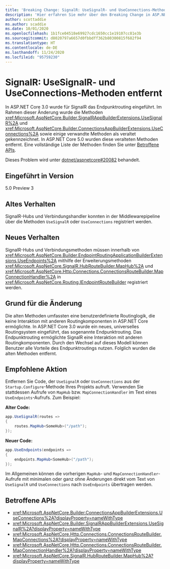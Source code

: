 ```yaml
---
title: 'Breaking Change: SignalR: UseSignalR- und UseConnections-Methoden entfernt'
description: 'Hier erfahren Sie mehr über den Breaking Change in ASP.NET Core 5.0 mit dem Titel „SignalR: UseSignalR- und UseConnections-Methoden entfernt'
author: scottaddie
ms.author: scaddie
ms.date: 10/01/2020
ms.openlocfilehash: 1b1fce04518e69927cdc1650cc1e19107cc81e3b
ms.sourcegitcommit: d8020797a6657d0fbbdff362b80300815f682f94
ms.translationtype: HT
ms.contentlocale: de-DE
ms.lasthandoff: 11/24/2020
ms.locfileid: "95759230"
---
```

# <a name="signalr-usesignalr-and-useconnections-methods-removed"></a>SignalR: UseSignalR- und UseConnections-Methoden entfernt

In ASP.NET Core 3.0 wurde für SignalR das Endpunktrouting eingeführt. Im Rahmen dieser Änderung wurde die Methoden <xref:Microsoft.AspNetCore.Builder.SignalRAppBuilderExtensions.UseSignalR%2A> und <xref:Microsoft.AspNetCore.Builder.ConnectionsAppBuilderExtensions.UseConnections%2A> sowie einige verwandte Methoden als veraltet gekennzeichnet. In ASP.NET Core 5.0 wurden diese veralteten Methoden entfernt. Eine vollständige Liste der Methoden finden Sie unter [Betroffene APIs](#affected-apis).

Dieses Problem wird unter [dotnet/aspnetcore#20082](https://github.com/dotnet/aspnetcore/issues/20082) behandelt.

## <a name="version-introduced"></a>Eingeführt in Version

5.0 Preview 3

## <a name="old-behavior"></a>Altes Verhalten

SignalR-Hubs und Verbindungshandler konnten in der Middlewarepipeline über die Methoden `UseSignalR` oder `UseConnections` registriert werden.

## <a name="new-behavior"></a>Neues Verhalten

SignalR-Hubs und Verbindungsmethoden müssen innerhalb von <xref:Microsoft.AspNetCore.Builder.EndpointRoutingApplicationBuilderExtensions.UseEndpoints%2A> mithilfe der Erweiterungsmethoden <xref:Microsoft.AspNetCore.SignalR.HubRouteBuilder.MapHub%2A> und <xref:Microsoft.AspNetCore.Http.Connections.ConnectionsRouteBuilder.MapConnectionHandler%2A> in <xref:Microsoft.AspNetCore.Routing.IEndpointRouteBuilder> registriert werden.

## <a name="reason-for-change"></a>Grund für die Änderung

Die alten Methoden umfassten eine benutzerdefinierte Routinglogik, die keine Interaktion mit anderen Routingkomponenten in ASP.NET Core ermöglichte. In ASP.NET Core 3.0 wurde ein neues, universelles Routingsystem eingeführt, das sogenannte Endpunktrouting. Das Endpunktrouting ermöglichte SignalR eine Interaktion mit anderen Routingkomponenten. Durch den Wechsel auf dieses Modell können Benutzer alle Vorteile des Endpunktroutings nutzen. Folglich wurden die alten Methoden entfernt.

## <a name="recommended-action"></a>Empfohlene Aktion

Entfernen Sie Code, der `UseSignalR` oder `UseConnections` aus der `Startup.Configure`-Methode Ihres Projekts aufruft. Verwenden Sie stattdessen Aufrufe von `MapHub` bzw. `MapConnectionHandler` im Text eines `UseEndpoints`-Aufrufs. Zum Beispiel:

**Alter Code:**

```csharp
app.UseSignalR(routes =>
{
    routes.MapHub<SomeHub>("/path");
});
```

**Neuer Code:**

```csharp
app.UseEndpoints(endpoints =>
{
    endpoints.MapHub<SomeHub>("/path");
});
```

Im Allgemeinen können die vorherigen `MapHub`- und `MapConnectionHandler`-Aufrufe mit minimalen oder ganz ohne Änderungen direkt vom Text von `UseSignalR` und `UseConnections` nach `UseEndpoints` übertragen werden.

## <a name="affected-apis"></a>Betroffene APIs

- <xref:Microsoft.AspNetCore.Builder.ConnectionsAppBuilderExtensions.UseConnections%2A?displayProperty=nameWithType>
- <xref:Microsoft.AspNetCore.Builder.SignalRAppBuilderExtensions.UseSignalR%2A?displayProperty=nameWithType>
- <xref:Microsoft.AspNetCore.Http.Connections.ConnectionsRouteBuilder.MapConnections%2A?displayProperty=nameWithType>
- <xref:Microsoft.AspNetCore.Http.Connections.ConnectionsRouteBuilder.MapConnectionHandler%2A?displayProperty=nameWithType>
- <xref:Microsoft.AspNetCore.SignalR.HubRouteBuilder.MapHub%2A?displayProperty=nameWithType>

<!--

### Category

ASP.NET Core

### Affected APIs

- `Overload:Microsoft.AspNetCore.Builder.ConnectionsAppBuilderExtensions.UseConnections`
- `Overload:Microsoft.AspNetCore.Builder.SignalRAppBuilderExtensions.UseSignalR`
- `Overload:Microsoft.AspNetCore.Http.Connections.ConnectionsRouteBuilder.MapConnections`
- `Overload:Microsoft.AspNetCore.Http.Connections.ConnectionsRouteBuilder.MapConnectionHandler`
- `Overload:Microsoft.AspNetCore.SignalR.HubRouteBuilder.MapHub`

-->
